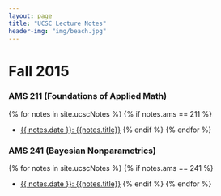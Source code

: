 ```yaml
---
layout: page
title: "UCSC Lecture Notes"
header-img: "img/beach.jpg"
---
```


# Fall 2015
### AMS 211 (Foundations of Applied Math)
{% for notes in site.ucscNotes %}
  {% if notes.ams == 211 %}
  - [{{ notes.date }}: {{notes.title}}]({{notes.url}})
  {% endif %}
{% endfor %}

### AMS 241 (Bayesian Nonparametrics)
{% for notes in site.ucscNotes %}
  {% if notes.ams == 241 %}
  - [{{ notes.date }}: {{notes.title}}]({{notes.url}})
  {% endif %}
{% endfor %}

<!--http://jekyllrb.com/docs/collections/-->
